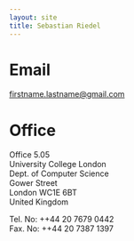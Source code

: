 ```yaml
---
layout: site
title: Sebastian Riedel
---
```


Email
=======
firstname.lastname@gmail.com 

Office
=======
Office 5.05  
University College London  
Dept. of Computer Science  
Gower Street  
London WC1E 6BT  
United Kingdom  

Tel. No: ++44 20 7679 0442  
Fax. No: ++44 20 7387 1397  

  
